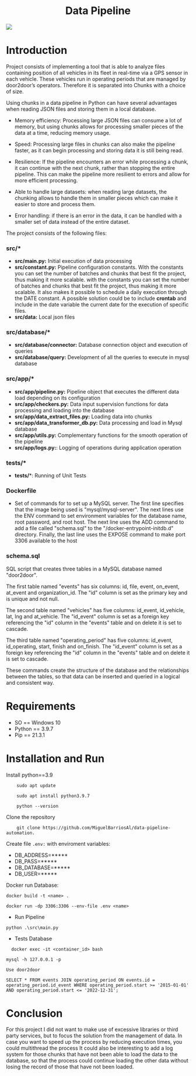 <h1 align="center"> Data Pipeline </h1>

 <p align="left">
   <img src="https://img.shields.io/badge/STATUS-%20DEV-green">
</p>

# Introduction
Project consists of implementing a tool that is able to analyze files containing position of all vehicles in its fleet 
in real-time via a GPS sensor in each vehicle. These vehicles run in operating periods that are managed by door2door’s 
operators. Therefore it is separated into Chunks with a choice of size.

Using chunks in a data pipeline in Python can have several advantages when reading JSON files and storing them in a local 
database.

* Memory efficiency: Processing large JSON files can consume a lot of memory, but using chunks allows for processing smaller 
pieces of the data at a time, reducing memory usage.

* Speed: Processing large files in chunks can also make the pipeline faster, as it can begin processing and storing data 
it is still being read.

* Resilience: If the pipeline encounters an error while processing a chunk, it can continue with the next chunk, rather 
  than stopping the entire pipeline. This can make the pipeline more resilient to errors and allow for more efficient processing.

* Able to handle large datasets: when reading large datasets, the chunking allows to handle them in smaller pieces which
can make it easier to store and process them.

* Error handling: if there is an error in the data, it can be handled with a smaller set of data instead of the entire dataset.

The project consists of the following files:

### src/*

- **src/main.py:** Initial execution of data processing
- **src/constant.py:** Pipeline configuration constants. With the constants you can set the number of batches and chunks that 
best fit the project, thus making it more scalable. with the constants you can set the number of batches and chunks that best fit the project, thus making it more scalable.
It also makes it possible to schedule a daily execution through the DATE constant. A possible solution could be to include 
**crontab** and include in the date variable the current date for the execution of specific files.
- **src/data:** Local json files

### src/database/*

- **src/database/connector:** Database connection object and execution of queries
- **src/database/query:** Development of all the queries to execute in mysql database

### src/app/*
- **src/app/pipeline.py:** Pipeline object that executes the different data load depending on its configuration
- **src/app/checkers.py:** Data input supervision functions for data processing and loading into the database
- **src/app/data_extract_files.py:** Loading data into chunks
- **src/app/data_transformer_db.py:** Data processing and load in Mysql database
- **src/app/utils.py:** Complementary functions for the smooth operation of the pipeline
- **src/app/logs.py:**: Logging of operations during application operation

### tests/*

- **tests/***: Running of Unit Tests

### Dockerfile
- Set of commands for to set up a MySQL server. The first line specifies that the image being used is "mysql/mysql-server". 
The next lines use the ENV command to set environment variables for the database name, root password, and root host. 
The next line uses the ADD command to add a file called "schema.sql" to the "/docker-entrypoint-initdb.d" directory. 
Finally, the last line uses the EXPOSE command to make port 3306 available to the host

### schema.sql
SQL script that creates three tables in a MySQL database named "door2door".

The first table named "events" has six columns: id, file, event, on_event, at_event and organization_id. The "id" column 
is set as the primary key and is unique and not null.

The second table named "vehicles" has five columns: id_event, id_vehicle, lat, lng and at_vehicle. The "id_event" column 
is set as a foreign key referencing the "id" column in the "events" table and on delete it is set to cascade.

The third table named "operating_period" has five columns: id_event, id_operating, start, finish and on_finish. 
The "id_event" column is set as a foreign key referencing the "id" column in the "events" table and on delete it is set to cascade.

These commands create the structure of the database and the relationships between the tables, so that data can be inserted 
and queried in a logical and consistent way.

# Requirements

- SO == Windows 10
- Python == 3.9.7
- Pip == 21.3.1

# Installation and Run

Install python==3.9

        sudo apt update

        sudo apt install python3.9.7

        python --version

Clone the repository

        git clone https://github.com/MiguelBarriosAl/data-pipeline-automation.

Create file `.env:` with enviroment variables:

*   DB_ADDRESS=*****
*   DB_PASS=*****
*   DB_DATABASE=*****
*   DB_USER=*****

  Docker run Database:
  

    docker build -t <name> . 

    docker run -dp 3306:3306 --env-file .env <name>

* Run Pipeline

`python .\src\main.py`

* Tests Database

`  docker exec -it <container_id> bash`

    mysql -h 127.0.0.1 -p

    Use door2door

    SELECT * FROM events JOIN operating_period ON events.id = operating_period.id_event WHERE operating_period.start >= '2015-01-01' AND operating_period.start <= '2022-12-31';


# Conclusion

For this project I did not want to make use of excessive libraries or third party services, but to focus the solution 
from the management of data.
In case you want to speed up the process by reducing execution times, you could multithread the process
It could also be interesting to add a log system for those chunks that have not been able to load the data to the database, 
so that the process could continue loading the other data without losing the record of those that have not been loaded.







